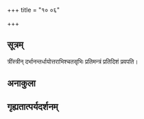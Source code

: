 +++
title = "१० ०६"

+++
## सूत्रम्
त्रींस्त्रीन् दर्भानन्तर्धायोत्तराभिश्चतसृभिः प्रतिमन्त्रं प्रतिदिशं प्रवपति।
## अनाकुला

## गृह्यतात्पर्यदर्शनम्

